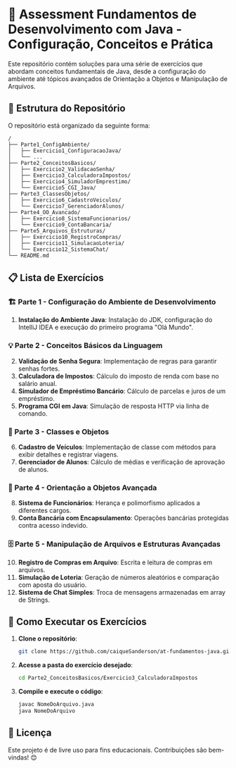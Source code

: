 # 📌 Assessment Fundamentos de Desenvolvimento com Java - Configuração, Conceitos e Prática
Este repositório contém soluções para uma série de exercícios que abordam conceitos fundamentais de Java, desde a configuração do ambiente até tópicos avançados de Orientação a Objetos e Manipulação de Arquivos.

## 📂 Estrutura do Repositório

O repositório está organizado da seguinte forma:

```
/
├── Parte1_ConfigAmbiente/
│   ├── Exercicio1_ConfiguracaoJava/
│   └── ...
├── Parte2_ConceitosBasicos/
│   ├── Exercicio2_ValidacaoSenha/
│   ├── Exercicio3_CalculadoraImpostos/
│   ├── Exercicio4_SimuladorEmprestimo/
│   └── Exercicio5_CGI_Java/
├── Parte3_ClassesObjetos/
│   ├── Exercicio6_CadastroVeiculos/
│   └── Exercicio7_GerenciadorAlunos/
├── Parte4_OO_Avancado/
│   ├── Exercicio8_SistemaFuncionarios/
│   └── Exercicio9_ContaBancaria/
├── Parte5_Arquivos_Estruturas/
│   ├── Exercicio10_RegistroCompras/
│   ├── Exercicio11_SimulacaoLoteria/
│   └── Exercicio12_SistemaChat/
└── README.md
```

## 📋 Lista de Exercícios

### 🏗️ Parte 1 - Configuração do Ambiente de Desenvolvimento

1. **Instalação do Ambiente Java**: Instalação do JDK, configuração do IntelliJ IDEA e execução do primeiro programa "Olá Mundo".

### 💡 Parte 2 - Conceitos Básicos da Linguagem

2. **Validação de Senha Segura**: Implementação de regras para garantir senhas fortes.
3. **Calculadora de Impostos**: Cálculo do imposto de renda com base no salário anual.
4. **Simulador de Empréstimo Bancário**: Cálculo de parcelas e juros de um empréstimo.
5. **Programa CGI em Java**: Simulação de resposta HTTP via linha de comando.

### 🚗 Parte 3 - Classes e Objetos

6. **Cadastro de Veículos**: Implementação de classe com métodos para exibir detalhes e registrar viagens.
7. **Gerenciador de Alunos**: Cálculo de médias e verificação de aprovação de alunos.

### 🔄 Parte 4 - Orientação a Objetos Avançada

8. **Sistema de Funcionários**: Herança e polimorfismo aplicados a diferentes cargos.
9. **Conta Bancária com Encapsulamento**: Operações bancárias protegidas contra acesso indevido.

### 🗄️ Parte 5 - Manipulação de Arquivos e Estruturas Avançadas

10. **Registro de Compras em Arquivo**: Escrita e leitura de compras em arquivos.
11. **Simulação de Loteria**: Geração de números aleatórios e comparação com aposta do usuário.
12. **Sistema de Chat Simples**: Troca de mensagens armazenadas em array de Strings.

## 🚀 Como Executar os Exercícios

1. **Clone o repositório**:
   ```sh
   git clone https://github.com/caiqueSanderson/at-fundamentos-java.git
   ```

2. **Acesse a pasta do exercício desejado**:
   ```sh
   cd Parte2_ConceitosBasicos/Exercicio3_CalculadoraImpostos
   ```

3. **Compile e execute o código**:
   ```sh
   javac NomeDoArquivo.java
   java NomeDoArquivo
   ```

## 📜 Licença
Este projeto é de livre uso para fins educacionais. Contribuições são bem-vindas! 😊
